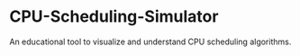 # CPU-Scheduling-Simulator
An educational tool to visualize and understand CPU scheduling algorithms.
